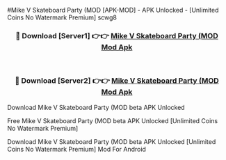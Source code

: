 #Mike V Skateboard Party (MOD [APK-MOD] - APK Unlocked - [Unlimited Coins No Watermark Premium] scwg8



<div align="center">

<h3>🔴 Download [Server1] 👉👉 <a href="https://momento.my/?title=Mike_V_Skateboard_Party_(MOD">Mike V Skateboard Party (MOD Mod Apk</a></h3><br>

<h3>🔴 Download [Server2] 👉👉 <a href="https://momento.my/?title=Mike_V_Skateboard_Party_(MOD">Mike V Skateboard Party (MOD Mod Apk</a></h3>
</div>



Download Mike V Skateboard Party (MOD beta APK Unlocked

Free Mike V Skateboard Party (MOD beta APK Unlocked [Unlimited Coins No Watermark Premium]

Download Mike V Skateboard Party (MOD beta APK Unlocked [Unlimited Coins No Watermark Premium] Mod For Android
